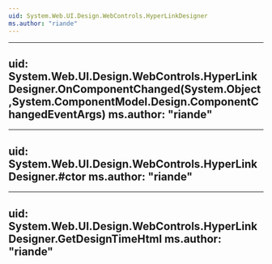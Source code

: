 ```yaml
---
uid: System.Web.UI.Design.WebControls.HyperLinkDesigner
ms.author: "riande"
---
```


---
uid: System.Web.UI.Design.WebControls.HyperLinkDesigner.OnComponentChanged(System.Object,System.ComponentModel.Design.ComponentChangedEventArgs)
ms.author: "riande"
---

---
uid: System.Web.UI.Design.WebControls.HyperLinkDesigner.#ctor
ms.author: "riande"
---

---
uid: System.Web.UI.Design.WebControls.HyperLinkDesigner.GetDesignTimeHtml
ms.author: "riande"
---

